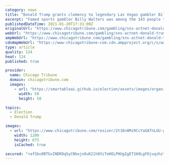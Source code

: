 ```yaml
---
category: news
title: "Donald Trump grants clemency to legendary Las Vegas gambler Billy Walters"
excerpt: "Famed sports gambler Billy Walters was among the 143 people to which outgoing President Donald Trump granted clemency in his final day in office."
publishedDateTime: 2021-01-20T17:31:00Z
originalUrl: "https://www.chicagotribune.com/gambling/sns-actnet-donald-trump-clemency-las-vegas-gambler-billy-walters-20210120-5gdsjalegjbsdjbtizyqf6c7qq-story.html"
webUrl: "https://www.chicagotribune.com/gambling/sns-actnet-donald-trump-clemency-las-vegas-gambler-billy-walters-20210120-5gdsjalegjbsdjbtizyqf6c7qq-story.html"
ampWebUrl: "https://www.chicagotribune.com/gambling/sns-actnet-donald-trump-clemency-las-vegas-gambler-billy-walters-20210120-5gdsjalegjbsdjbtizyqf6c7qq-story.html?outputType=amp"
cdnAmpWebUrl: "https://www-chicagotribune-com.cdn.ampproject.org/c/s/www.chicagotribune.com/gambling/sns-actnet-donald-trump-clemency-las-vegas-gambler-billy-walters-20210120-5gdsjalegjbsdjbtizyqf6c7qq-story.html?outputType=amp"
type: article
quality: 124
heat: 124
published: true

provider:
  name: Chicago Tribune
  domain: chicagotribune.com
  images:
    - url: "https://smartableai.github.io/election/assets/images/organizations/chicagotribune.com-50x50.jpg"
      width: 50
      height: 50

topics:
  - Election
  - Donald Trump

images:
  - url: "https://www.chicagotribune.com/resizer/2t16n8Mz9CcYaGATnLGU-glOYJs=/1200x0/top/cloudfront-us-east-1.images.arcpublishing.com/tronc/KOZBWRJWBJHHPENSR4ZSMVOI4M.jpg"
    width: 1200
    height: 675
    isCached: true

secured: "+afSbu9BTGvINDROq5yCNkojnOuK21h8ViTeHOLPHUgIgET3A9LgFOjuqzhztYHjuZ4Xn9UX62i4Gn/aSpWOsWUpIXIlcedap4afctRZnLg4VmqmLvDAdR/QuP9d8MZLbgHqee6ryIY+IzvmJX/9zSNRRNl3itzb3AnKtJv9UeJlR2AoMboNE1i/ho2KzLXrjz2uD83oEYFogLVVyfHoZBS+kFfMIjdmcjLh1nSsveCUL9Ir6nyVMKv9NnmiXvlZRParMZVoAKuT4p6eVwiJVVKwM9nP7nZ+epdgVJMjYmZ7WPnEf7s0EhWdjhRTz3ZA58GfmtAcxfinxaIijAErGUYbSvpzG5yEaHx8zF2BNjk=;mjh/7DvwO91qgagv7FYIlg=="
---
```


